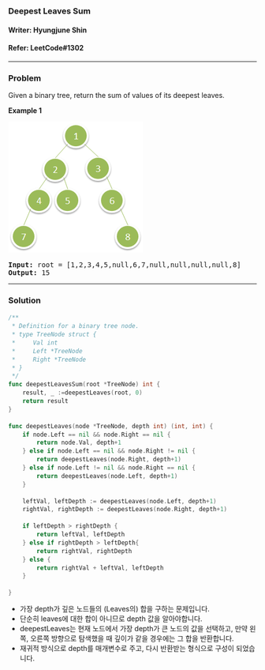 
### Deepest Leaves Sum
#### Writer: Hyungjune Shin
#### Refer: LeetCode#1302
* * *
### Problem
Given a binary tree, return the sum of values of its deepest leaves.

<b>Example 1</b>

![Example1](https://github.com/HyungJune/AlgorithmSelfStudy/blob/master/Problems/images/leetcode_deepest_leaves_sum_ex1.png)

<pre>
<b>Input:</b> root = [1,2,3,4,5,null,6,7,null,null,null,null,8]
<b>Output:</b> 15
</pre>
* * *
### Solution
```go
/**
 * Definition for a binary tree node.
 * type TreeNode struct {
 *     Val int
 *     Left *TreeNode
 *     Right *TreeNode
 * }
 */
func deepestLeavesSum(root *TreeNode) int {
    result, _ :=deepestLeaves(root, 0)
    return result
}

func deepestLeaves(node *TreeNode, depth int) (int, int) {
    if node.Left == nil && node.Right == nil {
        return node.Val, depth+1
    } else if node.Left == nil && node.Right != nil {
        return deepestLeaves(node.Right, depth+1)
    } else if node.Left != nil && node.Right == nil {
        return deepestLeaves(node.Left, depth+1)
    }
    
    leftVal, leftDepth := deepestLeaves(node.Left, depth+1)
    rightVal, rightDepth := deepestLeaves(node.Right, depth+1)
    
    if leftDepth > rightDepth {
        return leftVal, leftDepth
    } else if rightDepth > leftDepth{
        return rightVal, rightDepth
    } else {
        return rightVal + leftVal, leftDepth
    }
    
}
```
- 가장 depth가 깊은 노드들의 (Leaves의) 합을 구하는 문제입니다.
- 단순히 leaves에 대한 합이 아니므로 depth 값을 알아야합니다.
- deepestLeaves는 현재 노드에서 가장 depth가 큰 노드의 값을 선택하고, 만약 왼쪽, 오른쪽 방향으로 탐색했을 때 깊이가 같을 경우에는 그 합을 반환합니다.
- 재귀적 방식으로 depth를 매개변수로 주고, 다시 반환받는 형식으로 구성이 되었습니다.
